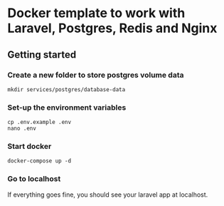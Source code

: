 # Docker template to work with Laravel, Postgres, Redis and Nginx

## Getting started

### Create a new folder to store postgres volume data
~~~/bin/bash
mkdir services/postgres/database-data
~~~

### Set-up the environment variables
~~~
cp .env.example .env
nano .env
~~~

### Start docker
~~~
docker-compose up -d
~~~

### Go to localhost
If everything goes fine, you should see your laravel app at localhost.